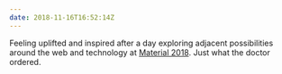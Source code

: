 ```yaml
---
date: 2018-11-16T16:52:14Z
---
```

‪Feeling uplifted and inspired after a day exploring adjacent possibilities around the web and technology at [Material 2018](https://material.is/2018/). Just what the doctor ordered.
